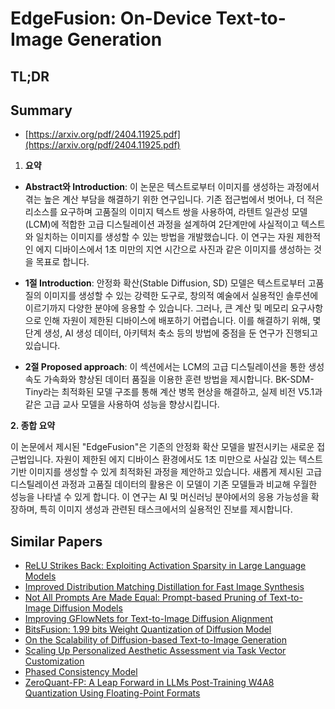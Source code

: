 # EdgeFusion: On-Device Text-to-Image Generation
## TL;DR
## Summary
- [https://arxiv.org/pdf/2404.11925.pdf](https://arxiv.org/pdf/2404.11925.pdf)


1. **요약**

- **Abstract와 Introduction**: 이 논문은 텍스트로부터 이미지를 생성하는 과정에서 겪는 높은 계산 부담을 해결하기 위한 연구입니다. 기존 접근법에서 벗어나, 더 적은 리소스를 요구하며 고품질의 이미지 텍스트 쌍을 사용하여, 라텐트 일관성 모델(LCM)에 적합한 고급 디스틸레이션 과정을 설계하여 2단계만에 사실적이고 텍스트와 일치하는 이미지를 생성할 수 있는 방법을 개발했습니다. 이 연구는 자원 제한적인 에지 디바이스에서 1초 미만의 지연 시간으로 사진과 같은 이미지를 생성하는 것을 목표로 합니다.

- **1절 Introduction**: 안정화 확산(Stable Diffusion, SD) 모델은 텍스트로부터 고품질의 이미지를 생성할 수 있는 강력한 도구로, 창의적 예술에서 실용적인 솔루션에 이르기까지 다양한 분야에 응용할 수 있습니다. 그러나, 큰 계산 및 메모리 요구사항으로 인해 자원이 제한된 디바이스에 배포하기 어렵습니다. 이를 해결하기 위해, 몇 단계 생성, AI 생성 데이터, 아키텍처 축소 등의 방법에 중점을 둔 연구가 진행되고 있습니다.

- **2절 Proposed approach**: 이 섹션에서는 LCM의 고급 디스틸레이션을 통한 생성 속도 가속화와 향상된 데이터 품질을 이용한 훈련 방법을 제시합니다. BK-SDM-Tiny라는 최적화된 모델 구조를 통해 계산 병목 현상을 해결하고, 실제 비전 V5.1과 같은 고급 교사 모델을 사용하여 성능을 향상시킵니다.

**2. 종합 요약**

이 논문에서 제시된 "EdgeFusion"은 기존의 안정화 확산 모델을 발전시키는 새로운 접근법입니다. 자원이 제한된 에지 디바이스 환경에서도 1초 미만으로 사실감 있는 텍스트 기반 이미지를 생성할 수 있게 최적화된 과정을 제안하고 있습니다. 새롭게 제시된 고급 디스틸레이션 과정과 고품질 데이터의 활용은 이 모델이 기존 모델들과 비교해 우월한 성능을 나타낼 수 있게 합니다. 이 연구는 AI 및 머신러닝 분야에서의 응용 가능성을 확장하며, 특히 이미지 생성과 관련된 태스크에서의 실용적인 진보를 제시합니다.

## Similar Papers
- [ReLU Strikes Back: Exploiting Activation Sparsity in Large Language Models](2310.04564.md)
- [Improved Distribution Matching Distillation for Fast Image Synthesis](2405.14867.md)
- [Not All Prompts Are Made Equal: Prompt-based Pruning of Text-to-Image Diffusion Models](2406.12042.md)
- [Improving GFlowNets for Text-to-Image Diffusion Alignment](2406.00633.md)
- [BitsFusion: 1.99 bits Weight Quantization of Diffusion Model](2406.04333.md)
- [On the Scalability of Diffusion-based Text-to-Image Generation](2404.02883.md)
- [Scaling Up Personalized Aesthetic Assessment via Task Vector Customization](2407.07176.md)
- [Phased Consistency Model](2405.18407.md)
- [ZeroQuant-FP: A Leap Forward in LLMs Post-Training W4A8 Quantization Using Floating-Point Formats](2307.09782.md)
